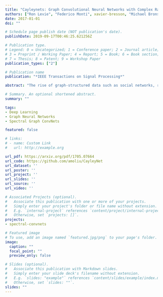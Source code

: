```yaml
---
title: "Cayleynets: Graph Convolutional Neural Networks with Complex Rational Spectral Filters"
authors: ["Ron Levie", "Federico Monti", xavier-bresson, "Michael Bronstein"]
date: 2017-01-01
doi: ""

# Schedule page publish date (NOT publication's date).
publishDate: 2019-09-17T00:46:25.621256Z

# Publication type.
# Legend: 0 = Uncategorized; 1 = Conference paper; 2 = Journal article;
# 3 = Preprint / Working Paper; 4 = Report; 5 = Book; 6 = Book section;
# 7 = Thesis; 8 = Patent; 9 = Workshop Paper
publication_types: ["2"]

# Publication name
publication: "*IEEE Transactions on Signal Processing*"

abstract: "The rise of graph-structured data such as social networks, regulatory networks, citation graphs, and functional brain networks, in combination with resounding success of deep learning in various applications, has brought the interest in generalizing deep learning models to non-Euclidean domains. In this paper, we introduce a new spectral domain convolutional architecture for deep learning on graphs. The core ingredient of our model is a new class of parametric rational complex functions (Cayley polynomials) allowing to efficiently compute spectral filters on graphs that specialize on frequency bands of interest. Our model generates rich spectral filters that are localized in space, scales linearly with the size of the input data for sparsely connected graphs, and can handle different constructions of Laplacian operators. Extensive experimental results show the superior performance of our approach, in comparison to other spectral domain convolutional architectures, on spectral image classification, community detection, vertex classification, and matrix completion tasks."

# Summary. An optional shortened abstract.
summary: ""

tags:
- Deep Learning
- Graph Neural Networks
- Spectral Graph ConvNets

featured: false

# links:
# - name: Custom Link
#   url: http://example.org

url_pdf: https://arxiv.org/pdf/1705.07664
url_code: https://github.com/amoliu/CayleyNet
url_dataset: ''
url_poster: ''
url_project: ''
url_slides: ''
url_source: ''
url_video: ''

# Associated Projects (optional).
#   Associate this publication with one or more of your projects.
#   Simply enter your project's folder or file name without extension.
#   E.g. `internal-project` references `content/project/internal-project/index.md`.
#   Otherwise, set `projects: []`.
projects:
- spectral-convnets

# Featured image
# To use, add an image named `featured.jpg/png` to your page's folder. 
image:
  caption: ""
  focal_point: ""
  preview_only: false

# Slides (optional).
#   Associate this publication with Markdown slides.
#   Simply enter your slide deck's filename without extension.
#   E.g. `slides: "example"` references `content/slides/example/index.md`.
#   Otherwise, set `slides: ""`.
slides: ""
---
```




